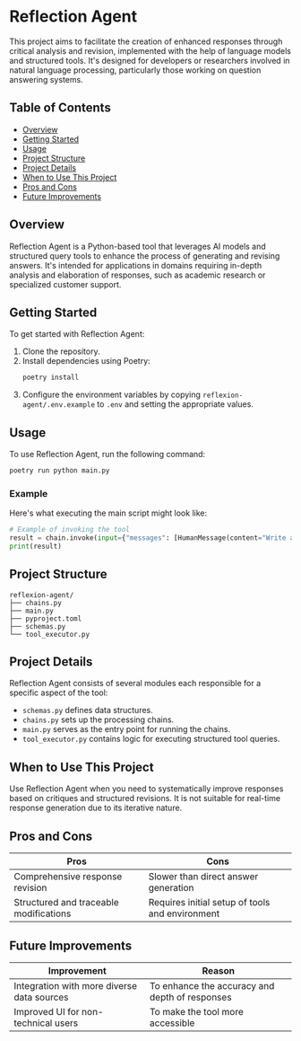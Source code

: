 # Reflection Agent

This project aims to facilitate the creation of enhanced responses through critical analysis and revision, implemented with the help of language models and structured tools. It's designed for developers or researchers involved in natural language processing, particularly those working on question answering systems.

## Table of Contents
- [Overview](#overview)
- [Getting Started](#getting-started)
- [Usage](#usage)
- [Project Structure](#project-structure)
- [Project Details](#project-details)
- [When to Use This Project](#when-to-use-this-project)
- [Pros and Cons](#pros-and-cons)
- [Future Improvements](#future-improvements)

## Overview
Reflection Agent is a Python-based tool that leverages AI models and structured query tools to enhance the process of generating and revising answers. It's intended for applications in domains requiring in-depth analysis and elaboration of responses, such as academic research or specialized customer support.

## Getting Started
To get started with Reflection Agent:
1. Clone the repository.
2. Install dependencies using Poetry:
   ```bash
   poetry install
   ```
3. Configure the environment variables by copying `reflexion-agent/.env.example` to `.env` and setting the appropriate values.

## Usage
To use Reflection Agent, run the following command:
```bash
poetry run python main.py
```
### Example
Here's what executing the main script might look like:
```python
# Example of invoking the tool
result = chain.invoke(input={"messages": [HumanMessage(content="Write about AI-Powered SOC / autonomous soc problem domain, list startups that do that and raised capital.")]})
print(result)
```
## Project Structure
```
reflexion-agent/
├── chains.py
├── main.py
├── pyproject.toml
├── schemas.py
└── tool_executor.py
```
## Project Details
Reflection Agent consists of several modules each responsible for a specific aspect of the tool:
- `schemas.py` defines data structures.
- `chains.py` sets up the processing chains.
- `main.py` serves as the entry point for running the chains.
- `tool_executor.py` contains logic for executing structured tool queries.

## When to Use This Project
Use Reflection Agent when you need to systematically improve responses based on critiques and structured revisions. It is not suitable for real-time response generation due to its iterative nature.

## Pros and Cons
| Pros | Cons |
|------|------|
| Comprehensive response revision | Slower than direct answer generation |
| Structured and traceable modifications | Requires initial setup of tools and environment |

## Future Improvements
| Improvement | Reason |
|-------------|--------|
| Integration with more diverse data sources | To enhance the accuracy and depth of responses |
| Improved UI for non-technical users | To make the tool more accessible |



<!-- Last updated: 0c2c271cef34bbf68b2208e83d89cec4fbdc9213 -->